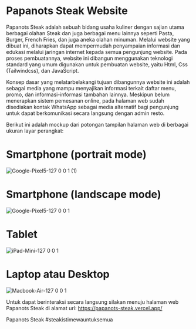 # Papanots Steak Website

Papanots Steak adalah sebuah bidang usaha kuliner dengan sajian utama berbagai olahan Steak dan juga berbagai menu lainnya seperti Pasta, Burger, French Fries, dan juga aneka olahan minuman. Melalui website yang dibuat ini, diharapkan dapat mempermudah penyampaian informasi dan edukasi melalui jaringan internet kepada semua pengunjung website. Pada proses pembuatannya, website ini dibangun menggunakan teknologi standard yang umum digunakan untuk pembuatan website, yaitu Html, Css (Tailwindcss), dan JavaScript.

Konsep dasar yang melatarbelakangi tujuan dibangunnya website ini adalah sebagai media yang mampu menyajikan informasi terkait daftar menu, promo, dan informasi-informasi tambahan lainnya. Meskipun belum menerapkan sistem pemesanan online, pada halaman web sudah disediakan kontak WhatsApp sebagai media alternatif bagi pengunjung untuk dapat berkomunikasi secara langsung dengan admin resto.

Berikut ini adalah mockup dari potongan tampilan halaman web di berbagai ukuran layar perangkat:

# Smartphone (portrait mode)
![Google-Pixel5-127 0 0 1 (1)](https://github.com/dediindrawan/papanots-steak/assets/107289320/36fae664-54db-42a6-9f4b-8743c2075ef4)

# Smartphone (landscape mode)
![Google-Pixel5-127 0 0 1](https://github.com/dediindrawan/papanots-steak/assets/107289320/d0c01518-acf9-4110-9f8d-7826ed6de01e)

# Tablet
![iPad-Mini-127 0 0 1](https://github.com/dediindrawan/papanots-steak/assets/107289320/4f733346-4acf-4d16-8da6-273206e2fb0e)

# Laptop atau Desktop
![Macbook-Air-127 0 0 1](https://github.com/dediindrawan/papanots-steak/assets/107289320/1e96821c-7dde-4a22-b2f5-e192b69c42ec)

Untuk dapat berinteraksi secara langsung silakan menuju halaman web Papanots Steak di alamat url: https://papanots-steak.vercel.app/

Papanots Steak #steakistimewauntuksemua
